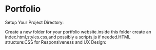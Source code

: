 # Portfolio
Setup Your Project Directory:

Create a new folder for your portfolio website.inside this folder create an index.html,styles.css,and possibly a scripts.js if needed.HTML structure:CSS for Responsiveness and UX Design:

